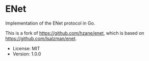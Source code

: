 ENet
====

Implementation of the ENet protocol in Go.

This is a fork of https://github.com/hzane/enet, which is based on https://github.com/lsalzman/enet.

* License: MIT
* Version: 1.0.0

